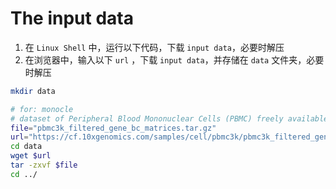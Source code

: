 # The input data 

1. 在 `Linux Shell` 中，运行以下代码，下载 `input data`，必要时解压
2. 在浏览器中，输入以下 `url` ，下载 `input data`，并存储在 `data` 文件夹，必要时解压

```sh
mkdir data
```

```sh
# for: monocle
# dataset of Peripheral Blood Mononuclear Cells (PBMC) freely available from 10X Genomics
file="pbmc3k_filtered_gene_bc_matrices.tar.gz"
url="https://cf.10xgenomics.com/samples/cell/pbmc3k/pbmc3k_filtered_gene_bc_matrices.tar.gz"
cd data
wget $url
tar -zxvf $file
cd ../
```
